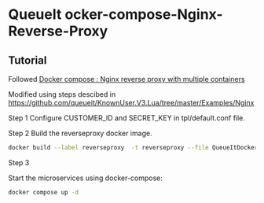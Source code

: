 QueueIt ocker-compose-Nginx-Reverse-Proxy
===================================

Tutorial
---------
Followed
[Docker compose : Nginx reverse proxy with multiple containers](http://www.bogotobogo.com/DevOps/Docker/Docker-Compose-Nginx-Reverse-Proxy-Multiple-Containers.php) 

Modified using steps descibed in https://github.com/queueit/KnownUser.V3.Lua/tree/master/Examples/Nginx


Step 1 
Configure CUSTOMER_ID and SECRET_KEY in tpl/default.conf file.


Step 2
Build the reverseproxy docker image.
```sh
docker build --label reverseproxy  -t reverseproxy --file QueueItDockerfile .
```

Step 3

Start the microservices using docker-compose:
```sh
docker compose up -d
```
